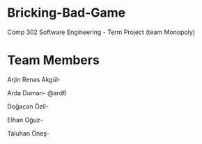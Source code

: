 # Bricking-Bad-Game
Comp 302 Software Engineering - Term Project (team Monopoly)

# Team Members

Arjin Renas Akgül-

Arda Duman- @ard6

Doğacan Özil-

Elhan Oğuz-

Taluhan Öneş-
